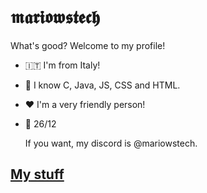 # 𝖒𝖆𝖗𝖎𝖔𝖜𝖘𝖙𝖊𝖈𝖍

What's good? Welcome to my profile!

- 🇮🇹 I'm from Italy!
- 📝 I know C, Java, JS, CSS and HTML.
- ❤️ I'm a very friendly person!
- 🎂 26/12

  If you want, my discord is @mariowstech.

## [My stuff](https://mariowstech.github.io)
